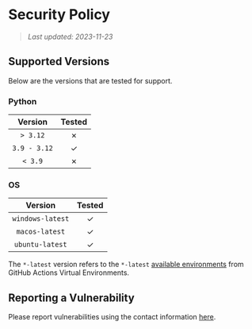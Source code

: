 # Security Policy

> _Last updated: 2023-11-23_


## Supported Versions

Below are the versions that are tested for support.


### Python

|   Version    | Tested  |
|:------------:|:-------:|
|   `> 3.12`   | &cross; |
| `3.9 - 3.12` | &check; |
|   `< 3.9`    | &cross; |


### OS

|     Version      | Tested  |
|:----------------:|:-------:|
| `windows-latest` | &check; |
|  `macos-latest`  | &check; |
| `ubuntu-latest`  | &check; |

The `*-latest` version refers to the `*-latest`
[available environments](https://github.com/actions/runner-images)
from GitHub Actions Virtual Environments.


## Reporting a Vulnerability

Please report vulnerabilities using the contact information
[here](https://r3w0p.github.io/contact/).
